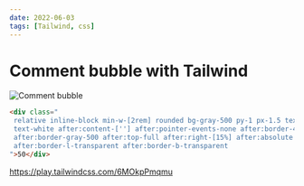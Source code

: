 ```yaml
---
date: 2022-06-03
tags: [Tailwind, css]
---
```


# Comment bubble with Tailwind

![Comment bubble](tailwind/comment-bubble.png)

```html
<div class="
 relative inline-block min-w-[2rem] rounded bg-gray-500 py-1 px-1.5 text-center 
 text-white after:content-[''] after:pointer-events-none after:border-4 
 after:border-gray-500 after:top-full after:right-[15%] after:absolute after:z-50 
 after:border-l-transparent after:border-b-transparent
">50</div>
```

https://play.tailwindcss.com/6MOkpPmqmu
